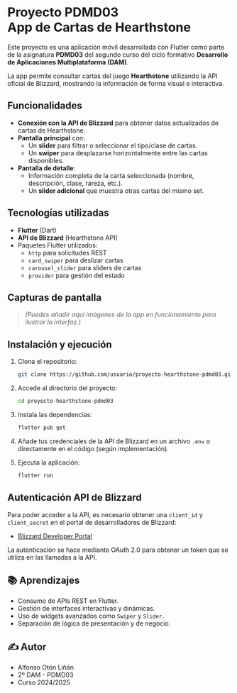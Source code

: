 # Proyecto PDMD03 <br>App de Cartas de Hearthstone

Este proyecto es una aplicación móvil desarrollada con Flutter como parte de la asignatura **PDMD03** del segundo curso del ciclo formativo **Desarrollo de Aplicaciones Multiplataforma (DAM)**.

La app permite consultar cartas del juego **Hearthstone** utilizando la API oficial de Blizzard, mostrando la información de forma visual e interactiva.

## Funcionalidades

- **Conexión con la API de Blizzard** para obtener datos actualizados de cartas de Hearthstone.
- **Pantalla principal** con:
  - Un **slider** para filtrar o seleccionar el tipo/clase de cartas.
  - Un **swiper** para desplazarse horizontalmente entre las cartas disponibles.
- **Pantalla de detalle**:
  - Información completa de la carta seleccionada (nombre, descripción, clase, rareza, etc.).
  - Un **slider adicional** que muestra otras cartas del mismo set.

## Tecnologías utilizadas

- **Flutter** (Dart)
- **API de Blizzard** (Hearthstone API)
- Paquetes Flutter utilizados:
  - `http` para solicitudes REST
  - `card_swiper` para deslizar cartas
  - `carousel_slider` para sliders de cartas
  - `provider` para gestión del estado

## Capturas de pantalla

> *(Puedes añadir aquí imágenes de la app en funcionamiento para ilustrar la interfaz.)*

## Instalación y ejecución

1. Clona el repositorio:
	```bash
	git clone https://github.com/usuario/proyecto-hearthstone-pdmd03.git
	```

2. Accede al directorio del proyecto:
    
    ```bash
    cd proyecto-hearthstone-pdmd03
    ```
    
3. Instala las dependencias:
    
    ```bash
    flutter pub get
    ```
    
4. Añade tus credenciales de la API de Blizzard en un archivo `.env` o directamente en el código (según implementación).
    
5. Ejecuta la aplicación:
    
    ```bash
    flutter run
    ```
    

## Autenticación API de Blizzard

Para poder acceder a la API, es necesario obtener una `client_id` y `client_secret` en el portal de desarrolladores de Blizzard:

- [Blizzard Developer Portal](https://develop.battle.net/)

La autenticación se hace mediante OAuth 2.0 para obtener un token que se utiliza en las llamadas a la API.

## 📚 Aprendizajes

- Consumo de APIs REST en Flutter.
- Gestión de interfaces interactivas y dinámicas.
- Uso de widgets avanzados como `Swiper` y `Slider`.
- Separación de lógica de presentación y de negocio.
    

## ✍️ Autor

- Alfonso Otón Liñán
- 2º DAM - PDMD03   
- Curso 2024/2025